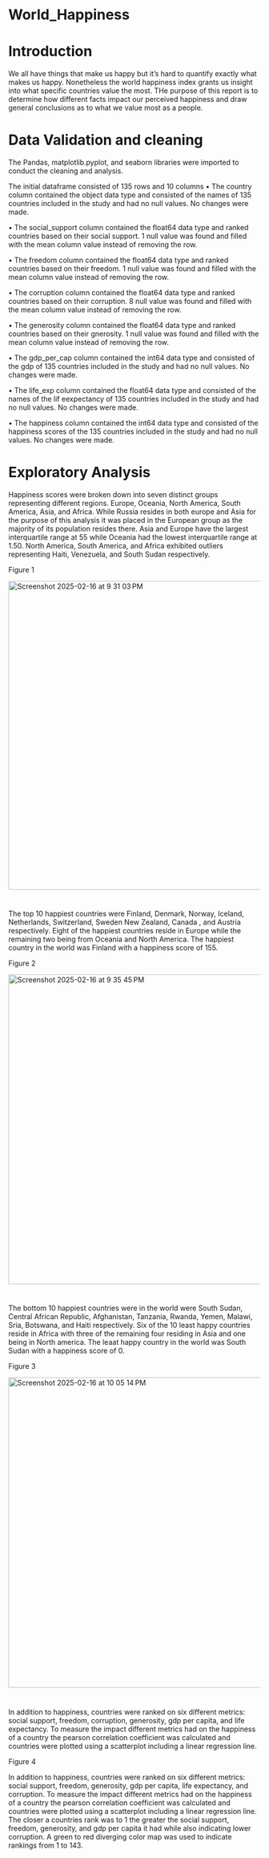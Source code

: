 # World_Happiness

# Introduction

We all have things that make us happy but it’s hard to quantify exactly what makes us happy. Nonetheless the world happiness index grants us insight into what specific countries value the most. THe purpose of this report is to determine how different facts impact our perceived happiness and draw general conclusions as to what we value most as a people.

# Data Validation and cleaning

 The Pandas, matplotlib.pyplot, and seaborn libraries were imported to conduct the cleaning and analysis.

The initial dataframe consisted of 135 rows and 10 columns
• The country column contained the object data type and consisted of the names of 135 countries included in the study and had no null values. No changes were made.

• The social_support column contained the float64 data type and ranked countries based on their social support. 1 null value was found and filled with the mean column value instead of removing the row.

• The freedom column contained the float64 data type and ranked countries based on their freedom. 1 null value was found and filled with the mean column value instead of removing the row. 

• The corruption column contained the float64 data type and ranked countries based on their corruption. 8 null value was found and filled with the mean column value instead of removing the row. 

• The generosity column contained the float64 data type and ranked countries based on their gnerosity. 1 null value was found and filled with the mean column value instead of removing the row.

• The gdp_per_cap column contained the int64 data type and consisted of the gdp of 135 countries included in the study and had no null values. No changes were made.

• The life_exp column contained the float64 data type and consisted of the names of  the lif eexpectancy of 135 countries included in the study and had no null values. No changes were made.

• The happiness column contained the int64 data type and consisted of the happiness scores of the 135 countries included in the study and had no null values. No changes were made.

# Exploratory Analysis

Happiness scores were broken down into seven distinct groups representing different regions. Europe, Oceania, North America, South America, Asia, and Africa. While Russia resides in both europe and Asia for the purpose of this analysis it was placed in the European group as the majority of its population resides there. Asia and Europe have the largest interquartile range at 55 while Oceania had the lowest interquartile range at 1.50. North America, South America, and Africa exhibited outliers representing Haiti, Venezuela, and South Sudan respectively.

Figure 1

<img width="616" alt="Screenshot 2025-02-16 at 9 31 03 PM" src="https://github.com/user-attachments/assets/776dae40-ca88-486d-a5a9-2966c712747e" />

#

The top 10 happiest countries were Finland, Denmark, Norway, Iceland, Netherlands, Switzerland, Sweden New Zealand, Canada , and Austria respectively. Eight of the happiest countries reside in Europe while the remaining two being from Oceania and North America. The happiest country in the world was Finland with a happiness score of 155.

Figure 2

<img width="618" alt="Screenshot 2025-02-16 at 9 35 45 PM" src="https://github.com/user-attachments/assets/6a927f36-f03e-4d3b-b771-930287a5c685" />

#

The bottom 10 happiest countries were in the world were South Sudan, Central African Republic, Afghanistan, Tanzania, Rwanda, Yemen, Malawi, Sria, Botswana, and Haiti respectively. Six of the 10 least happy countries reside in Africa with three of the remaining four residing in Asia and one being in North america. The leaat happy country in the world was South Sudan with a happiness score of 0.

Figure 3

<img width="619" alt="Screenshot 2025-02-16 at 10 05 14 PM" src="https://github.com/user-attachments/assets/f3c94162-f5a9-4b51-bbff-365ea55289d9" />


# 

In addition to happiness, countries were ranked on six different metrics: social support, freedom, corruption, generosity, gdp per capita, and life expectancy. To measure the impact different metrics had on the happiness of a country the pearson correlation coefficient was calculated and countries were plotted using a scatterplot including a linear regression line. 

Figure 4

In addition to happiness, countries were ranked on six different metrics: social support, freedom, generosity, gdp per capita, life expectancy, and corruption. To measure the impact different metrics had on the happiness of a country the pearson correlation coefficient was calculated and countries were plotted using a scatterplot including a linear regression line.  The closer a countries rank was to 1 the greater the  social support, freedom, generosity, and gdp per capita it had while also indicating lower corruption. A green to red diverging color map was used to indicate rankings from 1 to 143.  


